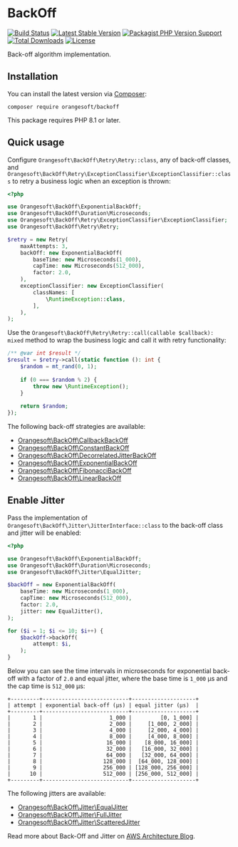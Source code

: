 # BackOff

[![Build Status](https://img.shields.io/github/actions/workflow/status/denisyukphp/backoff/ci.yml?branch=main&style=plastic)](https://github.com/denisyukphp/backoff/actions/workflows/ci.yml)
[![Latest Stable Version](https://img.shields.io/packagist/v/orangesoft/backoff?style=plastic)](https://packagist.org/packages/orangesoft/backoff)
[![Packagist PHP Version Support](https://img.shields.io/packagist/php-v/orangesoft/backoff?style=plastic&color=8892BF)](https://packagist.org/packages/orangesoft/backoff)
[![Total Downloads](https://img.shields.io/packagist/dt/orangesoft/backoff?style=plastic)](https://packagist.org/packages/orangesoft/backoff)
[![License](https://img.shields.io/packagist/l/orangesoft/backoff?style=plastic&color=428F7E)](https://packagist.org/packages/orangesoft/backoff)

Back-off algorithm implementation.

## Installation

You can install the latest version via [Composer](https://getcomposer.org/):

```text
composer require orangesoft/backoff
```

This package requires PHP 8.1 or later.

## Quick usage

Configure `Orangesoft\BackOff\Retry\Retry::class`, any of back-off classes, and `Orangesoft\BackOff\Retry\ExceptionClassifier\ExceptionClassifier::class` to retry a business logic when an exception is thrown:

```php
<?php

use Orangesoft\BackOff\ExponentialBackOff;
use Orangesoft\BackOff\Duration\Microseconds;
use Orangesoft\BackOff\Retry\ExceptionClassifier\ExceptionClassifier;
use Orangesoft\BackOff\Retry\Retry;

$retry = new Retry(
    maxAttempts: 3,
    backOff: new ExponentialBackOff(
        baseTime: new Microseconds(1_000),
        capTime: new Microseconds(512_000),
        factor: 2.0,
    ),
    exceptionClassifier: new ExceptionClassifier(
        classNames: [
            \RuntimeException::class,
        ],
    ),
);
```

Use the `Orangesoft\BackOff\Retry\Retry::call(callable $callback): mixed` method to wrap the business logic and call it with retry functionality:

```php
/** @var int $result */
$result = $retry->call(static function (): int {
    $random = mt_rand(0, 1);
    
    if (0 === $random % 2) {
        throw new \RuntimeException();
    }
    
    return $random;
});
```

The following back-off strategies are available:

- [Orangesoft\BackOff\CallbackBackOff](./src/CallbackBackOff.php)
- [Orangesoft\BackOff\ConstantBackOff](./src/ConstantBackOff.php)
- [Orangesoft\BackOff\DecorrelatedJitterBackOff](./src/DecorrelatedJitterBackOff.php)
- [Orangesoft\BackOff\ExponentialBackOff](./src/ExponentialBackOff.php)
- [Orangesoft\BackOff\FibonacciBackOff](./src/FibonacciBackOff.php)
- [Orangesoft\BackOff\LinearBackOff](./src/LinearBackOff.php)

## Enable Jitter

Pass the implementation of `Orangesoft\BackOff\Jitter\JitterInterface::class` to the back-off class and jitter will be enabled:

```php
<?php

use Orangesoft\BackOff\ExponentialBackOff;
use Orangesoft\BackOff\Duration\Microseconds;
use Orangesoft\BackOff\Jitter\EqualJitter;

$backOff = new ExponentialBackOff(
    baseTime: new Microseconds(1_000),
    capTime: new Microseconds(512_000),
    factor: 2.0,
    jitter: new EqualJitter(),
);

for ($i = 1; $i <= 10; $i++) {
    $backOff->backOff(
        attempt: $i,
    );
}
```

Below you can see the time intervals in microseconds for exponential back-off with a factor of `2.0` and equal jitter, where the base time is `1_000` μs and the cap time is `512_000` μs:

```text
+---------+---------------------------+--------------------+
| attempt | exponential back-off (μs) | equal jitter (μs)  |
+---------+---------------------------+--------------------+
|       1 |                     1_000 |         [0, 1_000] |
|       2 |                     2_000 |     [1_000, 2_000] |
|       3 |                     4_000 |     [2_000, 4_000] |
|       4 |                     8_000 |     [4_000, 8_000] |
|       5 |                    16_000 |    [8_000, 16_000] |
|       6 |                    32_000 |   [16_000, 32_000] |
|       7 |                    64_000 |   [32_000, 64_000] |
|       8 |                   128_000 |  [64_000, 128_000] |
|       9 |                   256_000 | [128_000, 256_000] |
|      10 |                   512_000 | [256_000, 512_000] |
+---------+---------------------------+--------------------+
```

The following jitters are available:

- [Orangesoft\BackOff\Jitter\EqualJitter](./src/Jitter/EqualJitter.php)
- [Orangesoft\BackOff\Jitter\FullJitter](./src/Jitter/FullJitter.php)
- [Orangesoft\BackOff\Jitter\ScatteredJitter](./src/Jitter/ScatteredJitter.php)

Read more about Back-Off and Jitter on [AWS Architecture Blog](https://aws.amazon.com/ru/blogs/architecture/exponential-backoff-and-jitter/).
